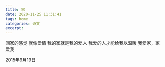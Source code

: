 ```yaml
---
title: 家
date: 2020-11-25 11:31:41
tags: home
categories: 诗文
excerpt: 
---
```

回家的感觉
就像爱情
我的家就是我的爱人
我爱的人才能给我以温暖
我爱家，家爱我

2015年9月19日
